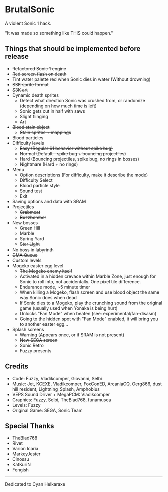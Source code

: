 # BrutalSonic
A violent Sonic 1 hack.

"It was made so something like THIS could happen."

## Things that should be implemented before release
- ~~Refactored Sonic 1 engine~~
- ~~Red screen flash on death~~
- Tint water palette red when Sonic dies in water (Without drowning)
- ~~S3K sprite format~~
- ~~S3K art~~
- Dynamic death sprites
    - Detect what direction Sonic was crushed from, or randomize (depending on how much time is left)
    - Sonic gets cut in half with saws
    - Slight flinging
    - ~~Art~~
- ~~Blood stain object~~
    - ~~Stain sprites + mappings~~
- ~~Blood particles~~
- Difficulty levels
    - ~~Easy (Regular S1 behavior without spike bug)~~
    - ~~Normal (Default - spike bug + bouncing projectiles)~~
    - Hard (Bouncing projectiles, spike bug, no rings in bosses)
    - Nightmare (Hard + no rings)
- Menu
    - Option descriptions (For difficulty, make it describe the mode)
    - Difficulty Select
    - Blood particle style
    - Sound test
    - Exit
- Saving options and data with SRAM
- ~~Projectiles~~
    - ~~Crabmeat~~
    - ~~Buzzbomber~~
- New bosses
    - Green Hill
    - Marble
    - Spring Yard
    - ~~Star Light~~
- ~~No boss in labyrinth~~
- ~~DMA Queue~~
- Custom levels
- Mogeko easter egg level
    - ~~The Mogeko enemy itself~~
    - Activated in a hidden crevace within Marble Zone, just enough for Sonic to roll into, not accidentally. One pixel tile difference.
    - Endurance mode, ~5 minute timer
    - When killing a Mogeko, flash screen and use blood object the same way Sonic does when dead
    - If Sonic dies to a Mogeko, play the crunching sound from the original game (usually used when Yonaka is being hurt)
    - Unlocks "Fan Mode" when beaten (see: experimental/fan-disasm)
    - Going to the hidden spot with "Fan Mode" enabled, it will bring you to another easter egg...
- Splash screens
    - Warning (Appears once, or if SRAM is not present)
    - ~~New SEGA screen~~
    - Sonic Retro
    - Fuzzy presents

## Credits
- Code: Fuzzy, Vladikcomper, Giovanni, Selbi
- Music: Jet, KCEXE, Vladikcomper, FoxConED, ArcaniaCQ, Oerg866, dust hill resident, Lightning_Splash, Amphobius
- VEPS Sound Driver + MegaPCM: Vladikcomper
- Graphics: Fuzzy, Selbi, TheBlad768, funamusea
- Levels: Fuzzy
- Original Game: SEGA, Sonic Team

## Special Thanks
- TheBlad768
- Rivet
- Varion Icaria
- MarkeyJester
- Cinossu
- KatKuriN
- Fengish

---

Dedicated to Cyan Helkaraxe